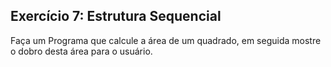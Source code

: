 ## Exercício 7: Estrutura Sequencial

Faça um Programa que calcule a área de um quadrado, em seguida mostre o dobro desta área para o usuário.
